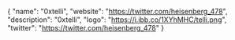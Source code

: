 { "name": "0xtelli", "website": "https://twitter.com/heisenberg_478", "description": "0xtelli", "logo": "https://i.ibb.co/1XYhMHC/telli.png", "twitter": "https://twitter.com/heisenberg_478" }

